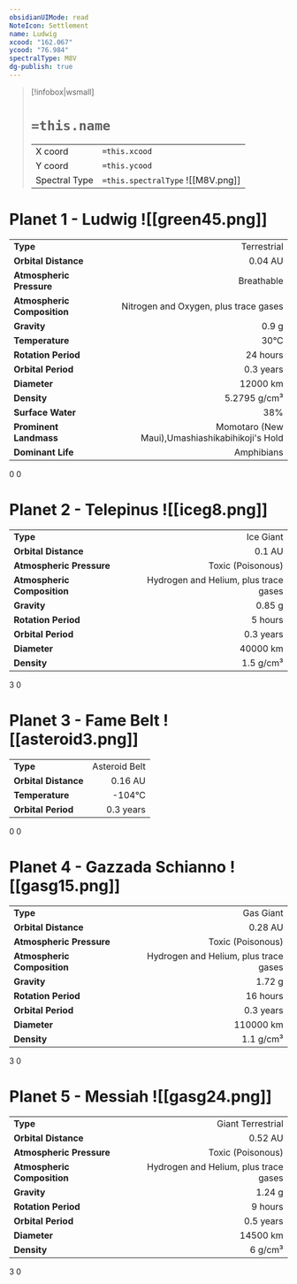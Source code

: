 ```yaml
---
obsidianUIMode: read
NoteIcon: Settlement
name: Ludwig
xcood: "162.067"
ycood: "76.984"
spectralType: M8V
dg-publish: true
---
```

> [!infobox|wsmall]
> # `=this.name`
> | | |
> | - | - |
> | X coord | `=this.xcood` |
> | Y coord| `=this.ycood` |
> | Spectral Type | `=this.spectralType` ![[M8V.png]] |

# Planet 1 - Ludwig ![[green45.png]]
|                             |                           |
| --------------------------- | -------------------------:|
| **Type**                    |             Terrestrial |
| **Orbital Distance**        |   0.04 AU |
| **Atmospheric Pressure**    |       Breathable |
| **Atmospheric Composition** |      Nitrogen and Oxygen, plus trace gases |
| **Gravity**                 |        0.9 g |
| **Temperature**             |    30°C |
| **Rotation Period**         |  24 hours |
| **Orbital Period** | 0.3 years |
| **Diameter**                |      12000 km | 
| **Density**                 |    5.2795 g/cm³ |
| **Surface Water**           |           38% | 
| **Prominent Landmass**      |         Momotaro (New Maui),Umashiashikabihikoji's Hold | 
| **Dominant Life**           |         Amphibians |



0
0



# Planet 2 - Telepinus ![[iceg8.png]]
|                             |                           |
| --------------------------- | -------------------------:|
| **Type**                    |             Ice Giant |
| **Orbital Distance**        |   0.1 AU |
| **Atmospheric Pressure**    |       Toxic (Poisonous) |
| **Atmospheric Composition** |      Hydrogen and Helium, plus trace gases |
| **Gravity**                 |        0.85 g |
| **Rotation Period**         |  5 hours |
| **Orbital Period** | 0.3 years |
| **Diameter**                |      40000 km | 
| **Density**                 |    1.5 g/cm³ |



3
0



# Planet 3 - Fame Belt ![[asteroid3.png]]
|                             |                           |
| --------------------------- | -------------------------:|
| **Type**                    |             Asteroid Belt |
| **Orbital Distance**        |   0.16 AU |
| **Temperature**             |    -104°C |
| **Orbital Period** | 0.3 years |



0
0



# Planet 4 - Gazzada Schianno ![[gasg15.png]]
|                             |                           |
| --------------------------- | -------------------------:|
| **Type**                    |             Gas Giant |
| **Orbital Distance**        |   0.28 AU |
| **Atmospheric Pressure**    |       Toxic (Poisonous) |
| **Atmospheric Composition** |      Hydrogen and Helium, plus trace gases |
| **Gravity**                 |        1.72 g |
| **Rotation Period**         |  16 hours |
| **Orbital Period** | 0.3 years |
| **Diameter**                |      110000 km | 
| **Density**                 |    1.1 g/cm³ |



3
0



# Planet 5 - Messiah ![[gasg24.png]]
|                             |                           |
| --------------------------- | -------------------------:|
| **Type**                    |             Giant Terrestrial |
| **Orbital Distance**        |   0.52 AU |
| **Atmospheric Pressure**    |       Toxic (Poisonous) |
| **Atmospheric Composition** |      Hydrogen and Helium, plus trace gases |
| **Gravity**                 |        1.24 g |
| **Rotation Period**         |  9 hours |
| **Orbital Period** | 0.5 years |
| **Diameter**                |      14500 km | 
| **Density**                 |    6 g/cm³ |



3
0



